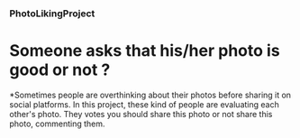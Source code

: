 ### PhotoLikingProject
# Someone asks that his/her photo is good or not ?
*Sometimes people are overthinking about their photos before sharing it on social platforms.
In this project, these kind of people are evaluating each other's photo.
They votes you should share this photo or not share this photo, commenting them.
